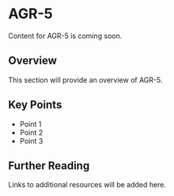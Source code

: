 # AGR-5

Content for AGR-5 is coming soon.

## Overview

This section will provide an overview of AGR-5.

## Key Points

- Point 1
- Point 2
- Point 3

## Further Reading

Links to additional resources will be added here.
